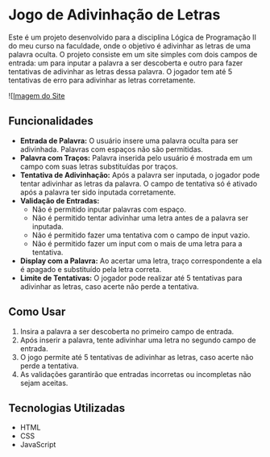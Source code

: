# Jogo de Adivinhação de Letras

Este é um projeto desenvolvido para a disciplina Lógica de Programação II do meu curso na faculdade, onde o objetivo é adivinhar as letras de uma palavra oculta. O projeto consiste em um site simples com dois campos de entrada: um para inputar a palavra a ser descoberta e outro para fazer tentativas de adivinhar as letras dessa palavra. O jogador tem até 5 tentativas de erro para adivinhar as letras corretamente.

![[Imagem do Site](src/img/adivinhaPalavraLayout.png)

## Funcionalidades

- **Entrada de Palavra:** O usuário insere uma palavra oculta para ser adivinhada. Palavras com espaços não são permitidas.
- **Palavra com Traços:** Palavra inserida pelo usuário é mostrada em um campo com suas letras substituídas por traços. 
- **Tentativa de Adivinhação:** Após a palavra ser inputada, o jogador pode tentar adivinhar as letras da palavra. O campo de tentativa só é ativado após a palavra ter sido inputada corretamente.
- **Validação de Entradas:**
  - Não é permitido inputar palavras com espaço.
  - Não é permitido tentar adivinhar uma letra antes de a palavra ser inputada.
  - Não é permitido fazer uma tentativa com o campo de input vazio.
  - Não é permitido fazer um input com o mais de uma letra para a tentativa.
- **Display com a Palavra:** Ao acertar uma letra, traço correspondente a ela é apagado e substituído pela letra correta.
- **Limite de Tentativas:** O jogador pode realizar até 5 tentativas para adivinhar as letras, caso acerte não perde a tentativa.

## Como Usar

1. Insira a palavra a ser descoberta no primeiro campo de entrada.
2. Após inserir a palavra, tente adivinhar uma letra no segundo campo de entrada.
3. O jogo permite até 5 tentativas de adivinhar as letras, caso acerte não perde a tentativa.
4. As validações garantirão que entradas incorretas ou incompletas não sejam aceitas.

## Tecnologias Utilizadas

- HTML
- CSS
- JavaScript
